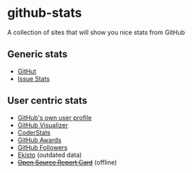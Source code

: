 # github-stats

A collection of sites that will show you nice stats from GitHub

## Generic stats

- [GitHut](http://githut.info)
- [Issue Stats](http://issuestats.com)

## User centric stats

- [GitHub's own user profile](https://github.com/watson)
- [GitHub Visualizer](http://ghv.artzub.com/#user=watson)
- [CoderStats](http://coderstats.net/github/watson/)
- [GitHub Awards](http://github-awards.com/users/search?login=watson)
- [GitHub Followers](http://github-followers.herokuapp.com/watson)
- [Ekisto](http://ekisto.sq.ro) (outdated data)
- ~~[Open Source Report Card](https://osrc.dfm.io)~~ (offline)
